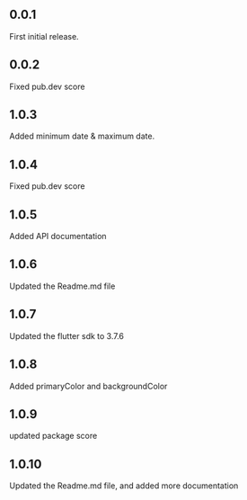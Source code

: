 ## 0.0.1

First initial release.

## 0.0.2

Fixed pub.dev score

## 1.0.3

Added minimum date & maximum date.

## 1.0.4

Fixed pub.dev score

## 1.0.5

Added API documentation

## 1.0.6

Updated the Readme.md file

## 1.0.7

Updated the flutter sdk to 3.7.6

## 1.0.8

Added primaryColor and backgroundColor

## 1.0.9

updated package score

## 1.0.10

Updated the Readme.md file, and added more documentation
